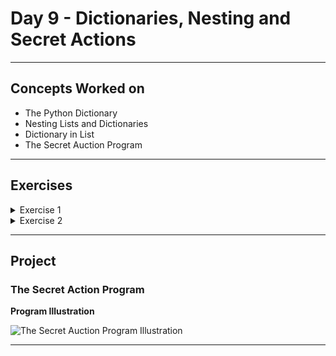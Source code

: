 # Day 9 - Dictionaries, Nesting and Secret Actions

---
## Concepts Worked on
- The Python Dictionary
- Nesting Lists and Dictionaries
- Dictionary in List
- The Secret Auction Program

---
## Exercises

<details><summary>Exercise 1</summary><br>

# Grading Program
## Instructions

You have access to a database of `student_scores` in the format of a dictionary. The **keys** in `student_scores` are the **names** of the students and the **values** are their exam **scores**. 

Write a program that **converts their scores to grades**. By the end of your program, you should have a new dictionary called `student_grades` that should contain student **names** for **keys** and their **grades** for **values**. **The final version** of the `student_grades` dictionary will be checked. 

This is the scoring criteria:

> Scores 91 - 100: Grade = "Outstanding"

> Scores 81 - 90: Grade = "Exceeds Expectations"

> Scores 71 - 80: Grade = "Acceptable"

> Scores 70 or lower: Grade = "Fail"

## Expected Output

```
'{'Harry': 'Exceeds Expectations', 'Ron': 'Acceptable', 'Hermione': 'Outstanding', 'Draco': 'Acceptable', 'Neville': 'Fail'}'
```
Solution: [Exercise 1](https://github.com/Boomni/100-days_of_code/tree/main/Day-9/exercise_1.py)

</details>

<details><summary>Exercise 2</summary><br>

# Dictionary in List

## Instructions

You are going to write a program that adds to a `travel_log`. You can see a travel_log which is a **List** that contains 2 **Dictionaries**. 

Write a function that will work with the following line of code on line 21 to add the entry for Russia to the `travel_log`. 

```
add_new_country("Russia", 2, ["Moscow", "Saint Petersburg"])
```

> `You've visited Russia 2 times.`

> `You've been to Moscow and Saint Petersburg.`

**DO NOT** modify the `travel_log` directly. You need to create a function that modifies it. 

Solution: [Exercise 2](https://github.com/Boomni/100-days_of_code/tree/main/Day-9/exercise_2.py)

</details>

---
## Project
### The Secret Action Program

**Program Illustration**

![The Secret Auction Program Illustration](https://github.com/Boomni/100-days_of_code/blob/main/images/secret_auction_program.gif)

---

